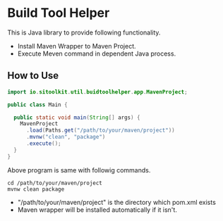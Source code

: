 # Build Tool Helper

This is Java library to provide following functionality.

* Install Maven Wrapper to Maven Project.
* Execute Meven command in dependent Java process.


## How to Use

```java
import io.sitoolkit.util.buidtoolhelper.app.MavenProject;

public class Main {

  public static void main(String[] args) {
    MavenProject
      .load(Paths.get("/path/to/your/maven/project"))
      .mvnw("clean", "package")
      .execute();
  }
}
```

Above program is same with followig commands.

```
cd /path/to/your/maven/project
mvnw clean package
```

* "/path/to/your/maven/project" is the directory which pom.xml exists
* Maven wrapper will be installed automatically if it isn't. 
